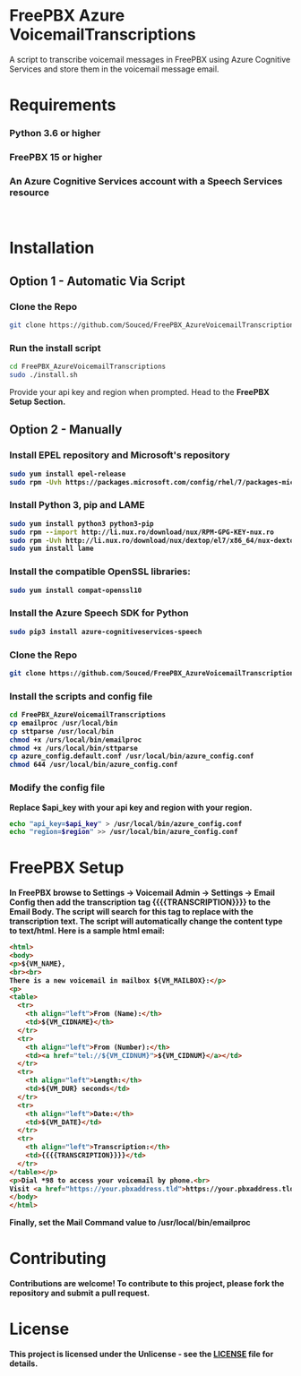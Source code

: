 # FreePBX Azure VoicemailTranscriptions
A script to transcribe voicemail messages in FreePBX using Azure Cognitive Services and store them in the voicemail message email.

# Requirements
### Python 3.6 or higher
### FreePBX 15 or higher
### An Azure Cognitive Services account with a Speech Services resource
<br>

# Installation
## Option 1 - Automatic Via Script

### Clone the Repo
```Bash
git clone https://github.com/Souced/FreePBX_AzureVoicemailTranscriptions.git
```

### Run the install script
```Bash
cd FreePBX_AzureVoicemailTranscriptions
sudo ./install.sh
```
Provide your api key and region when prompted.
Head to the <b>FreePBX Setup<b> Section.

## Option 2 - Manually
### Install EPEL repository and Microsoft's repository
```Bash
sudo yum install epel-release
sudo rpm -Uvh https://packages.microsoft.com/config/rhel/7/packages-microsoft-prod.rpm
```
### Install Python 3, pip and LAME
```Bash
sudo yum install python3 python3-pip
sudo rpm --import http://li.nux.ro/download/nux/RPM-GPG-KEY-nux.ro
sudo rpm -Uvh http://li.nux.ro/download/nux/dextop/el7/x86_64/nux-dextop-release-0-5.el7.nux.noarch.rpm
sudo yum install lame
```
### Install the compatible OpenSSL libraries:
```Bash
sudo yum install compat-openssl10
```
### Install the Azure Speech SDK for Python
```Bash
sudo pip3 install azure-cognitiveservices-speech
```
### Clone the Repo
```Bash
git clone https://github.com/Souced/FreePBX_AzureVoicemailTranscriptions.git
```
### Install the scripts and config file
```Bash
cd FreePBX_AzureVoicemailTranscriptions
cp emailproc /usr/local/bin
cp sttparse /usr/local/bin
chmod +x /urs/local/bin/emailproc
chmod +x /urs/local/bin/sttparse
cp azure_config.default.conf /usr/local/bin/azure_config.conf
chmod 644 /usr/local/bin/azure_config.conf
```
### Modify the config file
Replace $api_key with your api key and region with your region.

```Bash
echo "api_key=$api_key" > /usr/local/bin/azure_config.conf
echo "region=$region" >> /usr/local/bin/azure_config.conf
```

# FreePBX Setup
In FreePBX browse to Settings -> Voicemail Admin -> Settings -> Email Config then add the transcription tag {{{{TRANSCRIPTION}}}} to the Email Body. The script will search for this tag to replace with the transcription text. The script will automatically change the content type to text/html. Here is a sample html email:

```html
<html>
<body>
<p>${VM_NAME},
<br><br>
There is a new voicemail in mailbox ${VM_MAILBOX}:</p>
<p>
<table>
  <tr>
    <th align="left">From (Name):</th>
    <td>${VM_CIDNAME}</th>
  </tr>
  <tr>
    <th align="left">From (Number):</th>
    <td><a href="tel://${VM_CIDNUM}">${VM_CIDNUM}</a></td>
  </tr>
  <tr>
    <th align="left">Length:</th>
    <td>${VM_DUR} seconds</td>
  </tr>
  <tr>
    <th align="left">Date:</th>
    <td>${VM_DATE}</td>
  </tr>
  <tr>
    <th align="left">Transcription:</th>
    <td>{{{{TRANSCRIPTION}}}}</td>
  </tr>
</table></p>
<p>Dial *98 to access your voicemail by phone.<br>
Visit <a href="https://your.pbxaddress.tld">https://your.pbxaddress.tld</a> to check your voicemail with a web browser.</p>
</body>
</html>
```
Finally, set the Mail Command value to /usr/local/bin/emailproc


# Contributing
Contributions are welcome! To contribute to this project, please fork the repository and submit a pull request.

# License
This project is licensed under the Unlicense - see the [LICENSE](LICENSE) file for details.